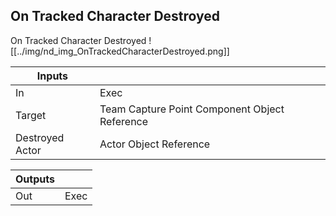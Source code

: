 ## On Tracked Character Destroyed
On Tracked Character Destroyed
![[../img/nd_img_OnTrackedCharacterDestroyed.png]]

|Inputs||
|--|--|
| In | Exec |
| Target | Team Capture Point Component Object Reference |
| Destroyed Actor | Actor Object Reference |

|Outputs||
|--|--|
| Out | Exec |
